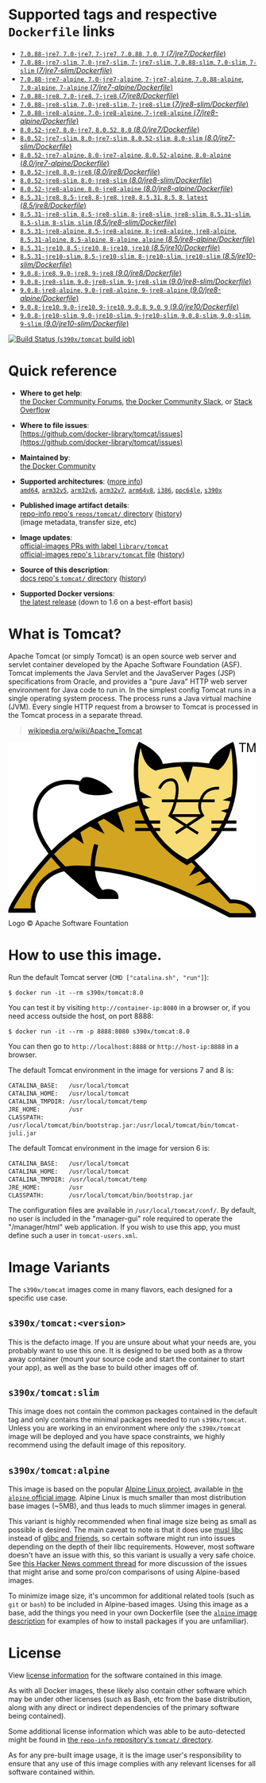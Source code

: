 <!--

********************************************************************************

WARNING:

    DO NOT EDIT "tomcat/README.md"

    IT IS AUTO-GENERATED

    (from the other files in "tomcat/" combined with a set of templates)

********************************************************************************

-->

# Supported tags and respective `Dockerfile` links

-	[`7.0.88-jre7`, `7.0-jre7`, `7-jre7`, `7.0.88`, `7.0`, `7` (*7/jre7/Dockerfile*)](https://github.com/docker-library/tomcat/blob/778588dc5bfca8086215ff2706dabcd823dc6008/7/jre7/Dockerfile)
-	[`7.0.88-jre7-slim`, `7.0-jre7-slim`, `7-jre7-slim`, `7.0.88-slim`, `7.0-slim`, `7-slim` (*7/jre7-slim/Dockerfile*)](https://github.com/docker-library/tomcat/blob/778588dc5bfca8086215ff2706dabcd823dc6008/7/jre7-slim/Dockerfile)
-	[`7.0.88-jre7-alpine`, `7.0-jre7-alpine`, `7-jre7-alpine`, `7.0.88-alpine`, `7.0-alpine`, `7-alpine` (*7/jre7-alpine/Dockerfile*)](https://github.com/docker-library/tomcat/blob/6c810f194f2bd912333ecb180aabdd3612824f61/7/jre7-alpine/Dockerfile)
-	[`7.0.88-jre8`, `7.0-jre8`, `7-jre8` (*7/jre8/Dockerfile*)](https://github.com/docker-library/tomcat/blob/778588dc5bfca8086215ff2706dabcd823dc6008/7/jre8/Dockerfile)
-	[`7.0.88-jre8-slim`, `7.0-jre8-slim`, `7-jre8-slim` (*7/jre8-slim/Dockerfile*)](https://github.com/docker-library/tomcat/blob/778588dc5bfca8086215ff2706dabcd823dc6008/7/jre8-slim/Dockerfile)
-	[`7.0.88-jre8-alpine`, `7.0-jre8-alpine`, `7-jre8-alpine` (*7/jre8-alpine/Dockerfile*)](https://github.com/docker-library/tomcat/blob/6c810f194f2bd912333ecb180aabdd3612824f61/7/jre8-alpine/Dockerfile)
-	[`8.0.52-jre7`, `8.0-jre7`, `8.0.52`, `8.0` (*8.0/jre7/Dockerfile*)](https://github.com/docker-library/tomcat/blob/8d246358fc604ea70ee19cd4b8809d7b1843c5bd/8.0/jre7/Dockerfile)
-	[`8.0.52-jre7-slim`, `8.0-jre7-slim`, `8.0.52-slim`, `8.0-slim` (*8.0/jre7-slim/Dockerfile*)](https://github.com/docker-library/tomcat/blob/8d246358fc604ea70ee19cd4b8809d7b1843c5bd/8.0/jre7-slim/Dockerfile)
-	[`8.0.52-jre7-alpine`, `8.0-jre7-alpine`, `8.0.52-alpine`, `8.0-alpine` (*8.0/jre7-alpine/Dockerfile*)](https://github.com/docker-library/tomcat/blob/d183e24a7f4239f84bf521ac96690904adb21a86/8.0/jre7-alpine/Dockerfile)
-	[`8.0.52-jre8`, `8.0-jre8` (*8.0/jre8/Dockerfile*)](https://github.com/docker-library/tomcat/blob/8d246358fc604ea70ee19cd4b8809d7b1843c5bd/8.0/jre8/Dockerfile)
-	[`8.0.52-jre8-slim`, `8.0-jre8-slim` (*8.0/jre8-slim/Dockerfile*)](https://github.com/docker-library/tomcat/blob/8d246358fc604ea70ee19cd4b8809d7b1843c5bd/8.0/jre8-slim/Dockerfile)
-	[`8.0.52-jre8-alpine`, `8.0-jre8-alpine` (*8.0/jre8-alpine/Dockerfile*)](https://github.com/docker-library/tomcat/blob/d183e24a7f4239f84bf521ac96690904adb21a86/8.0/jre8-alpine/Dockerfile)
-	[`8.5.31-jre8`, `8.5-jre8`, `8-jre8`, `jre8`, `8.5.31`, `8.5`, `8`, `latest` (*8.5/jre8/Dockerfile*)](https://github.com/docker-library/tomcat/blob/3f9b2155c4c44e3668fea5e26bae26a6f5b783e3/8.5/jre8/Dockerfile)
-	[`8.5.31-jre8-slim`, `8.5-jre8-slim`, `8-jre8-slim`, `jre8-slim`, `8.5.31-slim`, `8.5-slim`, `8-slim`, `slim` (*8.5/jre8-slim/Dockerfile*)](https://github.com/docker-library/tomcat/blob/3f9b2155c4c44e3668fea5e26bae26a6f5b783e3/8.5/jre8-slim/Dockerfile)
-	[`8.5.31-jre8-alpine`, `8.5-jre8-alpine`, `8-jre8-alpine`, `jre8-alpine`, `8.5.31-alpine`, `8.5-alpine`, `8-alpine`, `alpine` (*8.5/jre8-alpine/Dockerfile*)](https://github.com/docker-library/tomcat/blob/1ce7bd2eed038fb722527f41f0f185322d53e979/8.5/jre8-alpine/Dockerfile)
-	[`8.5.31-jre10`, `8.5-jre10`, `8-jre10`, `jre10` (*8.5/jre10/Dockerfile*)](https://github.com/docker-library/tomcat/blob/3f9b2155c4c44e3668fea5e26bae26a6f5b783e3/8.5/jre10/Dockerfile)
-	[`8.5.31-jre10-slim`, `8.5-jre10-slim`, `8-jre10-slim`, `jre10-slim` (*8.5/jre10-slim/Dockerfile*)](https://github.com/docker-library/tomcat/blob/3f9b2155c4c44e3668fea5e26bae26a6f5b783e3/8.5/jre10-slim/Dockerfile)
-	[`9.0.8-jre8`, `9.0-jre8`, `9-jre8` (*9.0/jre8/Dockerfile*)](https://github.com/docker-library/tomcat/blob/cde74d619bfe2e522d31b02969822b0d0df0bc6c/9.0/jre8/Dockerfile)
-	[`9.0.8-jre8-slim`, `9.0-jre8-slim`, `9-jre8-slim` (*9.0/jre8-slim/Dockerfile*)](https://github.com/docker-library/tomcat/blob/cde74d619bfe2e522d31b02969822b0d0df0bc6c/9.0/jre8-slim/Dockerfile)
-	[`9.0.8-jre8-alpine`, `9.0-jre8-alpine`, `9-jre8-alpine` (*9.0/jre8-alpine/Dockerfile*)](https://github.com/docker-library/tomcat/blob/8fffa7246aacceb0e7390aafe978efeea9c104e3/9.0/jre8-alpine/Dockerfile)
-	[`9.0.8-jre10`, `9.0-jre10`, `9-jre10`, `9.0.8`, `9.0`, `9` (*9.0/jre10/Dockerfile*)](https://github.com/docker-library/tomcat/blob/cde74d619bfe2e522d31b02969822b0d0df0bc6c/9.0/jre10/Dockerfile)
-	[`9.0.8-jre10-slim`, `9.0-jre10-slim`, `9-jre10-slim`, `9.0.8-slim`, `9.0-slim`, `9-slim` (*9.0/jre10-slim/Dockerfile*)](https://github.com/docker-library/tomcat/blob/cde74d619bfe2e522d31b02969822b0d0df0bc6c/9.0/jre10-slim/Dockerfile)

[![Build Status](https://doi-janky.infosiftr.net/job/multiarch/job/s390x/job/tomcat/badge/icon) (`s390x/tomcat` build job)](https://doi-janky.infosiftr.net/job/multiarch/job/s390x/job/tomcat/)

# Quick reference

-	**Where to get help**:  
	[the Docker Community Forums](https://forums.docker.com/), [the Docker Community Slack](https://blog.docker.com/2016/11/introducing-docker-community-directory-docker-community-slack/), or [Stack Overflow](https://stackoverflow.com/search?tab=newest&q=docker)

-	**Where to file issues**:  
	[https://github.com/docker-library/tomcat/issues](https://github.com/docker-library/tomcat/issues)

-	**Maintained by**:  
	[the Docker Community](https://github.com/docker-library/tomcat)

-	**Supported architectures**: ([more info](https://github.com/docker-library/official-images#architectures-other-than-amd64))  
	[`amd64`](https://hub.docker.com/r/amd64/tomcat/), [`arm32v5`](https://hub.docker.com/r/arm32v5/tomcat/), [`arm32v6`](https://hub.docker.com/r/arm32v6/tomcat/), [`arm32v7`](https://hub.docker.com/r/arm32v7/tomcat/), [`arm64v8`](https://hub.docker.com/r/arm64v8/tomcat/), [`i386`](https://hub.docker.com/r/i386/tomcat/), [`ppc64le`](https://hub.docker.com/r/ppc64le/tomcat/), [`s390x`](https://hub.docker.com/r/s390x/tomcat/)

-	**Published image artifact details**:  
	[repo-info repo's `repos/tomcat/` directory](https://github.com/docker-library/repo-info/blob/master/repos/tomcat) ([history](https://github.com/docker-library/repo-info/commits/master/repos/tomcat))  
	(image metadata, transfer size, etc)

-	**Image updates**:  
	[official-images PRs with label `library/tomcat`](https://github.com/docker-library/official-images/pulls?q=label%3Alibrary%2Ftomcat)  
	[official-images repo's `library/tomcat` file](https://github.com/docker-library/official-images/blob/master/library/tomcat) ([history](https://github.com/docker-library/official-images/commits/master/library/tomcat))

-	**Source of this description**:  
	[docs repo's `tomcat/` directory](https://github.com/docker-library/docs/tree/master/tomcat) ([history](https://github.com/docker-library/docs/commits/master/tomcat))

-	**Supported Docker versions**:  
	[the latest release](https://github.com/docker/docker-ce/releases/latest) (down to 1.6 on a best-effort basis)

# What is Tomcat?

Apache Tomcat (or simply Tomcat) is an open source web server and servlet container developed by the Apache Software Foundation (ASF). Tomcat implements the Java Servlet and the JavaServer Pages (JSP) specifications from Oracle, and provides a "pure Java" HTTP web server environment for Java code to run in. In the simplest config Tomcat runs in a single operating system process. The process runs a Java virtual machine (JVM). Every single HTTP request from a browser to Tomcat is processed in the Tomcat process in a separate thread.

> [wikipedia.org/wiki/Apache_Tomcat](https://en.wikipedia.org/wiki/Apache_Tomcat)

![logo](https://raw.githubusercontent.com/docker-library/docs/8e31eb93a02d504d0cfe1da435aa31b377fc627d/tomcat/logo.png)Logo &copy; Apache Software Fountation

# How to use this image.

Run the default Tomcat server (`CMD ["catalina.sh", "run"]`):

```console
$ docker run -it --rm s390x/tomcat:8.0
```

You can test it by visiting `http://container-ip:8080` in a browser or, if you need access outside the host, on port 8888:

```console
$ docker run -it --rm -p 8888:8080 s390x/tomcat:8.0
```

You can then go to `http://localhost:8888` or `http://host-ip:8888` in a browser.

The default Tomcat environment in the image for versions 7 and 8 is:

	CATALINA_BASE:   /usr/local/tomcat
	CATALINA_HOME:   /usr/local/tomcat
	CATALINA_TMPDIR: /usr/local/tomcat/temp
	JRE_HOME:        /usr
	CLASSPATH:       /usr/local/tomcat/bin/bootstrap.jar:/usr/local/tomcat/bin/tomcat-juli.jar

The default Tomcat environment in the image for version 6 is:

	CATALINA_BASE:   /usr/local/tomcat
	CATALINA_HOME:   /usr/local/tomcat
	CATALINA_TMPDIR: /usr/local/tomcat/temp
	JRE_HOME:        /usr
	CLASSPATH:       /usr/local/tomcat/bin/bootstrap.jar

The configuration files are available in `/usr/local/tomcat/conf/`. By default, no user is included in the "manager-gui" role required to operate the "/manager/html" web application. If you wish to use this app, you must define such a user in `tomcat-users.xml`.

# Image Variants

The `s390x/tomcat` images come in many flavors, each designed for a specific use case.

## `s390x/tomcat:<version>`

This is the defacto image. If you are unsure about what your needs are, you probably want to use this one. It is designed to be used both as a throw away container (mount your source code and start the container to start your app), as well as the base to build other images off of.

## `s390x/tomcat:slim`

This image does not contain the common packages contained in the default tag and only contains the minimal packages needed to run `s390x/tomcat`. Unless you are working in an environment where *only* the `s390x/tomcat` image will be deployed and you have space constraints, we highly recommend using the default image of this repository.

## `s390x/tomcat:alpine`

This image is based on the popular [Alpine Linux project](http://alpinelinux.org), available in [the `alpine` official image](https://hub.docker.com/_/alpine). Alpine Linux is much smaller than most distribution base images (~5MB), and thus leads to much slimmer images in general.

This variant is highly recommended when final image size being as small as possible is desired. The main caveat to note is that it does use [musl libc](http://www.musl-libc.org) instead of [glibc and friends](http://www.etalabs.net/compare_libcs.html), so certain software might run into issues depending on the depth of their libc requirements. However, most software doesn't have an issue with this, so this variant is usually a very safe choice. See [this Hacker News comment thread](https://news.ycombinator.com/item?id=10782897) for more discussion of the issues that might arise and some pro/con comparisons of using Alpine-based images.

To minimize image size, it's uncommon for additional related tools (such as `git` or `bash`) to be included in Alpine-based images. Using this image as a base, add the things you need in your own Dockerfile (see the [`alpine` image description](https://hub.docker.com/_/alpine/) for examples of how to install packages if you are unfamiliar).

# License

View [license information](https://www.apache.org/licenses/LICENSE-2.0) for the software contained in this image.

As with all Docker images, these likely also contain other software which may be under other licenses (such as Bash, etc from the base distribution, along with any direct or indirect dependencies of the primary software being contained).

Some additional license information which was able to be auto-detected might be found in [the `repo-info` repository's `tomcat/` directory](https://github.com/docker-library/repo-info/tree/master/repos/tomcat).

As for any pre-built image usage, it is the image user's responsibility to ensure that any use of this image complies with any relevant licenses for all software contained within.
